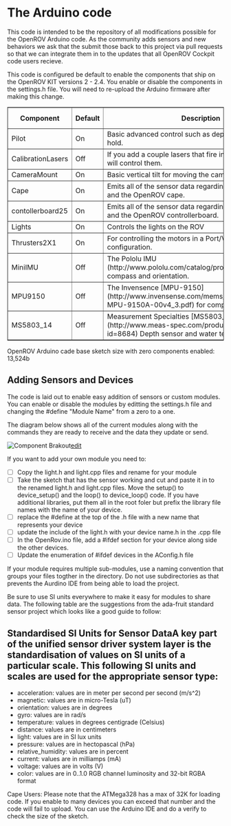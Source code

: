 The Arduino code
================

This code is intended to be the repository of all modifications possible for the OpenROV Arduino code.  As the community adds sensors and new behaviors we ask that the submit those back to this project via pull requests so that we can integrate them in to the updates that all OpenROV Cockpit code users recieve.  

This code is configured be default to enable the components that ship on the OpenROV KIT versions 2 - 2.4.  You enable or disable the components in the settings.h file. You will need to re-upload the Arduino firmware after making this change.

<table border=1>
    <tr>
        <th>Component</th><th>Default</th><th>Description</th><th>Size</th><th>Memory Used</th>       
    </tr>
    <tr>
        <td>Pilot</td>
        <td>On</td>
        <td>Basic advanced control such as depth hold and heading hold.</td>
        <td>58b</td>
        <td>tbd</td>        
    </tr>
    <tr>
        <td>CalibrationLasers</td>
        <td>Off</td>
        <td>If you add a couple lasers that fire in parallel this module will control them.</td>
        <td>460b</td>
        <td>tbd</td>            
    </tr>
    <tr>
        <td>CameraMount</td>
        <td>On</td>
        <td>Basic vertical tilt for moving the camera</td>
        <td>1,034b</td>
        <td>tbd</td>       
    </tr>
    <tr>
        <td>Cape</td>
        <td>On</td>
        <td>Emits all of the sensor data regarding the ATMEGA328 and the OpenROV cape.</td>
        <td>970b</td>
        <td>tbd</td>            
    </tr>
    <tr>
        <td>contollerboard25</td>
        <td>On</td>
        <td>Emits all of the sensor data regarding the ATMEGA2560 and the OpenROV controllerboard.</td>
        <td>tbd</td>
        <td>tbd</td>            
    </tr>    
    <tr>
        <td>Lights</td>
        <td>On</td>
        <td>Controls the lights on the ROV</td>
        <td>460b</td>
        <td>tbd</td>            
    </tr>
    <tr>
        <td>Thrusters2X1</td>
        <td>On</td>
        <td>For controlling the motors in a Port/Vertical/Starboard configuration.</td>
        <td>2,314b</td>
        <td>tbd</td>            
    </tr>    
    <tr>
        <td>MiniIMU</td>
        <td>Off</td>
        <td>The Pololu IMU (http://www.pololu.com/catalog/product/1268) for compass and orientation.</td>
        <td>10,122b</td>
        <td>tbd</td>            
    </tr>
    <tr>
        <td>MPU9150</td>
        <td>Off</td>
        <td>The Invensence [MPU-9150](http://www.invensense.com/mems/gyro/documents/PS-MPU-9150A-00v4_3.pdf) for compass and orientation.</td>
        <td>tbd</td>
        <td>tbd</td>            
    </tr>
    <tr>
        <td>MS5803_14</td>
        <td>Off</td>
        <td>Measurement Specialties [MS5803_14] (http://www.meas-spec.com/product/t_product.aspx?id=8684) Depth sensor and water temperature sensor.</td>
        <td>tbd</td>
        <td>tbd</td>            
    </tr>  
</table>
OpenROV Arduino cade base sketch size with zero components enabled: 13,524b


Adding Sensors and Devices
--------------------------

The code is laid out to enable easy addition of sensors or custom modules.  You can enable or disable the modules by editting the settings.h file and changing the #define "Module Name" from a zero to a one.

The diagram below shows all of the current modules along with the commands they are ready to receive and the data they update or send.

![Component Brakout](http://yuml.me/291bafca "Major areas of the Arduino code")[edit](http://yuml.me/edit/291bafca)

If you want to add your own module you need to:

- [ ] Copy the light.h and light.cpp files and rename for your module
- [ ] Take the sketch that has the sensor working and cut and paste it in to the renamed light.h and light.cpp files.  Move the setup() to device_setup() and the loop() to device_loop() code.  If you have additional libraries, put them all in the root foler but prefix the library file names with the name of your device.
- [ ] replace the #define at the top of the .h file with a new name that represents your device
- [ ] update the include of the light.h with your device name.h in the .cpp file
- [ ] In the OpenRov.ino file, add a #ifdef section for your device along side the other devices.
- [ ] Update the enumeration of #ifdef devices in the AConfig.h file

If your module requires multiple sub-modules, use a naming convention that groups your files togther in the directory. Do not use subdirectories as that prevents the Aurdino IDE from being able to load the project.

Be sure to use SI units everywhere to make it easy for modules to share data. The following table are the suggestions from the ada-fruit standard sensor project which looks like a good guide to follow:

Standardised SI Units for Sensor DataA key part of the unified sensor driver system layer is the standardisation of values on SI units of a particular scale. This following SI units and scales are used for the appropriate sensor type:
--------------------------

- acceleration: values are in meter per second per second (m/s^2)
- magnetic: values are in micro-Tesla (uT)
- orientation: values are in degrees
- gyro: values are in rad/s
- temperature: values in degrees centigrade (Celsius)
- distance: values are in centimeters
- light: values are in SI lux units
- pressure: values are in hectopascal (hPa)
- relative_humidity: values are in percent
- current: values are in milliamps (mA)
- voltage: values are in volts (V)
- color: values are in 0..1.0 RGB channel luminosity and 32-bit RGBA format
 
Cape Users: Please note that the ATMega328 has a max of 32K for loading code.  If you enable to many devices you can exceed that number and the code will fail to upload.  You can use the Arduino IDE and do a verify to check the size of the sketch.
